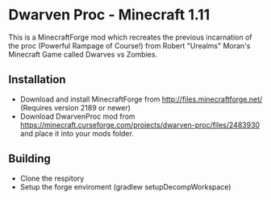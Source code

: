 Dwarven Proc - Minecraft 1.11
=============
This is a MinecraftForge mod which recreates the previous incarnation of the proc (Powerful Rampage of Course!) from Robert "Urealms" Moran's Minecraft Game called Dwarves vs Zombies.

Installation
-------
* Download and install MinecraftForge from http://files.minecraftforge.net/ (Requires version 2189 or newer)
* Download DwarvenProc mod from https://minecraft.curseforge.com/projects/dwarven-proc/files/2483930 and place it into your mods folder.

Building
-------
* Clone the respitory
* Setup the forge enviroment (gradlew setupDecompWorkspace)